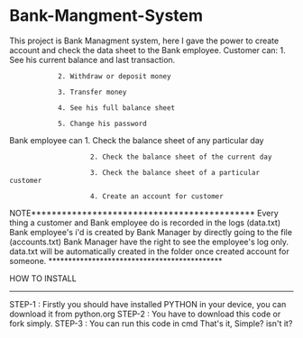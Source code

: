 # Bank-Mangment-System
This project is Bank Managment system, here I gave the power to create account and check the data sheet to the Bank employee.
Customer can: 
                1. See his current balance and last transaction.
                
                2. Withdraw or deposit money
                
                3. Transfer money
                
                4. See his full balance sheet
                
                5. Change his password
                
                
Bank employee can       1. Check the balance sheet of any particular day
                        
                        2. Check the balance sheet of the current day
                        
                        3. Check the balance sheet of a particular customer
                        
                        4. Create an account for customer

NOTE********************************************
        Every thing a customer and Bank employee do is recorded in the logs (data.txt)
        Bank employee's i'd is created by Bank Manager by directly going to the file (accounts.txt)
        Bank Manager have the right to see the employee's log only.
        data.txt will be automatically created in the folder once created account for someone. 
    ********************************************
    



HOW TO INSTALL
******************************************************************************************

STEP-1 : Firstly you should have installed PYTHON in your device, you can download it from python.org
STEP-2 : You have to download this code or fork simply.
STEP-3 : You can run this code in cmd
        That's it, Simple? isn't it?
       
